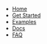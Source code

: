 * [Home](https://github.com/sehilyi/geminid/wiki)
* [Get Started]()
* [Examples](https://github.com/sehilyi/geminid/wiki/Examples)
* [Docs](https://github.com/sehilyi/geminid/wiki/Docs)
* [FAQ]()